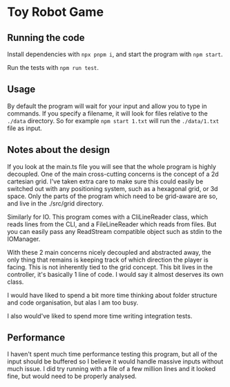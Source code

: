 # Toy Robot Game

## Running the code

Install dependencies with `npx pnpm i`, and start the program with `npm start`.

Run the tests with `npm run test`.

## Usage

By default the program will wait for your input and allow you to type in commands. If you specify a filename, it will look for files relative to the `./data` directory. So for example `npm start 1.txt` will run the `./data/1.txt` file as input.

## Notes about the design

If you look at the main.ts file you will see that the whole program is highly decoupled. One of the main cross-cutting concerns is the concept of a 2d cartesian grid. I've taken extra care to make sure this could easily be switched out with any positioning system, such as a hexagonal grid, or 3d space. Only the parts of the program which need to be grid-aware are so, and live in the ./src/grid directory.

Similarly for IO. This program comes with a CliLineReader class, which reads lines from the CLI, and a FileLineReader which reads from files. But you can easily pass any ReadStream compatible object such as stdin to the IOManager.

With these 2 main concerns nicely decoupled and abstracted away, the only thing that remains is keeping track of which direction the player is facing. This is not inherently tied to the grid concept. This bit lives in the controller, it's basically 1 line of code. I would say it almost deserves its own class.

I would have liked to spend a bit more time thinking about folder structure and code organisation, but alas I am too busy.

I also would've liked to spend more time writing integration tests.

## Performance

I haven't spent much time performance testing this program, but all of the input should be buffered so I believe it would handle massive inputs without much issue. I did try running with a file of a few million lines and it looked fine, but would need to be properly analysed.
